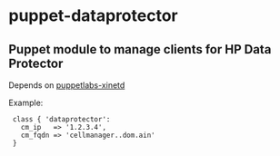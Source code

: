 puppet-dataprotector
====================

Puppet module to manage clients for HP Data Protector
-----------------------------------------------------

Depends on [puppetlabs-xinetd](https://github.com/puppetlabs/puppetlabs-xinetd)

Example:

     class { 'dataprotector':
       cm_ip   => '1.2.3.4',
       cm_fqdn => 'cellmanager..dom.ain'
     }

